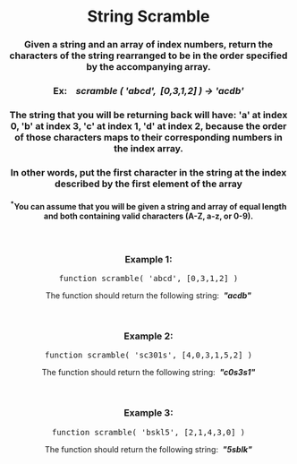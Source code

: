 <div align = 'center'>

# String Scramble

</div>

<div align = 'center'>

<h3>Given a string and an array of index numbers, return the characters of the string rearranged to be in the order specified by the accompanying array.</h3>

<h3>Ex:&nbsp;&nbsp;&nbsp;&nbsp;<em>scramble (&nbsp;'abcd', &nbsp;[0,3,1,2]&nbsp;) -> 'acdb'</em></h3>

<h3>The string that you will be returning back will have: 'a' at index 0, 'b' at index 3, 'c' at index 1, 'd' at index 2, because the order of those characters maps to their corresponding numbers in the index array.</h3>

<h3>In other words, put the first character in the string at the index described by the first element of the array</h3>

<h4><sup>*</sup>You can assume that you will be given a string and array of equal length and both containing valid characters (A-Z, a-z, or 0-9).</h4>

<br>

<h3>Example 1:</h3>

<pre>function scramble(&nbsp;'abcd', [0,3,1,2]&nbsp;)</pre>

<p>The function should return the following string: &nbsp;<strong><em>"acdb"</em></strong></p>

<br>

<h3>Example 2:</h3>

<pre>function scramble(&nbsp;'sc301s', [4,0,3,1,5,2]&nbsp;)</pre>

<p>The function should return the following string: &nbsp;<strong><em>"c0s3s1"</em></strong></p>

<br>

<h3>Example 3:</h3>

<pre>function scramble(&nbsp;'bskl5', [2,1,4,3,0]&nbsp;)</pre>

<p>The function should return the following string: &nbsp;<strong><em>"5sblk"</em></strong></p>

</div>
